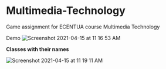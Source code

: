 # Multimedia-Technology

Game assignment for ECENTUA course Multimedia Technology

Demo
![Screenshot 2021-04-15 at 11 16 53 AM](https://user-images.githubusercontent.com/57195698/114837206-225fc600-9ddc-11eb-811b-3049cdc54337.png)

**Classes with their names**

![Screenshot 2021-04-15 at 11 19 11 AM](https://user-images.githubusercontent.com/57195698/114837475-6b177f00-9ddc-11eb-837d-667cd6716c33.png)
